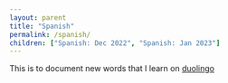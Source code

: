 ```yaml
---
layout: parent
title: "Spanish"
permalink: /spanish/
children: ["Spanish: Dec 2022", "Spanish: Jan 2023"]
---
```


This is to document new words that I learn on [duolingo](https://www.duolingo.com/profile/viksri)

